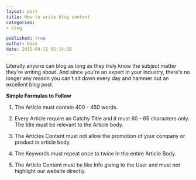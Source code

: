 ```yaml
---
layout: post
title: How to write blog content
categories:
- blog

published: true
author: Dave
date: 2015-04-11 05:14:38
---
```


Literally anyone can blog as long as they truly know the subject matter they're writing about. And since you're an expert in your industry, there's no longer any reason you can't sit down every day and hammer out an excellent blog post.

<span class="sub_heading"><b>Simple Formulas to Follow</b></span>

1. The Article must contain 400 - 450 words.

2. Every Article require an Catchy Title and it must 60 - 65 characters only. The title must be relevant to the Article body.

3. The Articles Content must not allow the promotion of your company or product in article body.

4. The Keywords must repeat once to twice in the entire Article Body.

5. The Article Content must be like Info giving to the User and must not highlight our website directly.